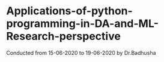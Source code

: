 # Applications-of-python-programming-in-DA-and-ML-Research-perspective
Conducted from 15-06-2020 to 19-06-2020 by Dr.Badhusha
